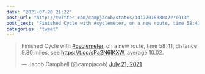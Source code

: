 ```yaml
---
date: "2021-07-20 21:22"
post_url: "http://twitter.com/campjacob/status/1417701538047270913"
post_text: "Finished Cycle with #cyclemeter, on a new route, time 58:41, distance 9.80 miles, see https://t.co/sPa2N6IKXW, average 10.02."
categories: "tweet"
---
```


<blockquote class="twitter-tweet"><p lang="en" dir="ltr">Finished Cycle with <a href="https://twitter.com/hashtag/cyclemeter?src=hash&amp;ref_src=twsrc%5Etfw">#cyclemeter</a>, on a new route, time 58:41, distance 9.80 miles, see <a href="https://t.co/sPa2N6IKXW">https://t.co/sPa2N6IKXW</a>, average 10.02.</p>&mdash; Jacob Campbell (@campjacob) <a href="https://twitter.com/campjacob/status/1417701538047270913?ref_src=twsrc%5Etfw">July 21, 2021</a></blockquote> <script async src="https://platform.twitter.com/widgets.js" charset="utf-8"></script> 

